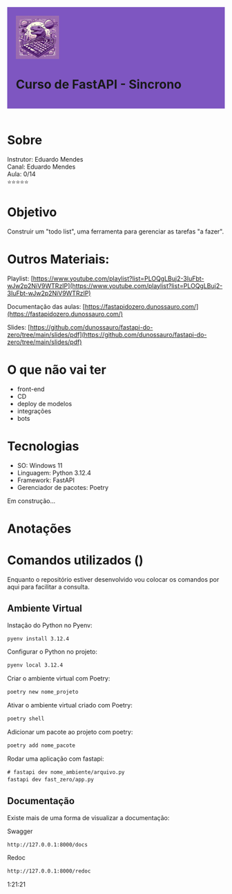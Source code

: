 <div style="background-color: #7E56C1; padding: 20px;">
<img src="img/dino.jpg" alt="Dino" width="100" height="100">
<h1>Curso de FastAPI - Sincrono</h1>
</div>
<br>


# Sobre
Instrutor: Eduardo Mendes<br />
Canal: Eduardo Mendes <br />
Aula: 0/14<br />
⭐⭐⭐⭐⭐<br />

# Objetivo

Construir um "todo list", uma ferramenta para gerenciar as tarefas "a fazer".

# Outros Materiais:

Playlist: [https://www.youtube.com/playlist?list=PLOQgLBuj2-3IuFbt-wJw2p2NiV9WTRzIP](https://www.youtube.com/playlist?list=PLOQgLBuj2-3IuFbt-wJw2p2NiV9WTRzIP)

Documentação das aulas: [https://fastapidozero.dunossauro.com/](https://fastapidozero.dunossauro.com/)

Slides: [https://github.com/dunossauro/fastapi-do-zero/tree/main/slides/pdf](https://github.com/dunossauro/fastapi-do-zero/tree/main/slides/pdf)


# O que não vai ter

* front-end
* CD
* deploy de modelos
* integrações
* bots

# Tecnologias
* SO: Windows 11
* Linguagem: Python 3.12.4
* Framework: FastAPI
* Gerenciador de pacotes: Poetry

Em construção...


# Anotações

# Comandos utilizados ()

Enquanto o repositório estiver desenvolvido vou colocar os comandos por aqui para facilitar a consulta.

## Ambiente Virtual

Instação do Python no Pyenv:
```txt
pyenv install 3.12.4
```

Configurar o Python no projeto:
```txt
pyenv local 3.12.4
```

Criar o ambiente virtual com Poetry:
```txt
poetry new nome_projeto
```

Ativar o ambiente virtual criado com Poetry:
```txt
poetry shell
```

Adicionar um pacote ao projeto com poetry:
```txt
poetry add nome_pacote
```

Rodar uma aplicação com fastapi:
```txt
# fastapi dev nome_ambiente/arquivo.py
fastapi dev fast_zero/app.py
```

## Documentação
Existe mais de uma forma de visualizar a documentação:

Swagger
```txt
http://127.0.0.1:8000/docs
```
Redoc
```txt
http://127.0.0.1:8000/redoc
```
1:21:21